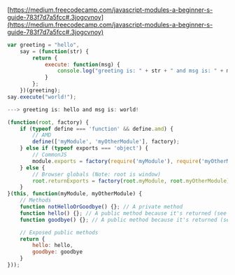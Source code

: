 ###
[https://medium.freecodecamp.com/javascript-modules-a-beginner-s-guide-783f7d7a5fcc#.3jogcvnoy](https://medium.freecodecamp.com/javascript-modules-a-beginner-s-guide-783f7d7a5fcc#.3jogcvnoy)
```javascript
var greeting = "hello",
    say = (function(str) {
        return {
            execute: function(msg) {
                console.log("greeting is: " + str + " and msg is: " + msg);
            }
        };
    })(greeting);
say.execute("world!");

---> greeting is: hello and msg is: world!
```


``` javascript
(function(root, factory) {
    if (typeof define === 'function' && define.amd) {
        // AMD
        define(['myModule', 'myOtherModule'], factory);
    } else if (typeof exports === 'object') {
        // CommonJS
        module.exports = factory(require('myModule'), require('myOtherModule'));
    } else {
        // Browser globals (Note: root is window)
        root.returnExports = factory(root.myModule, root.myOtherModule);
    }
}(this, function(myModule, myOtherModule) {
    // Methods
    function notHelloOrGoodbye() {}; // A private method
    function hello() {}; // A public method because it's returned (see below)
    function goodbye() {}; // A public method because it's returned (see below)

    // Exposed public methods
    return {
        hello: hello,
        goodbye: goodbye
    }
}));
```
